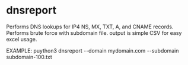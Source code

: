# dnsreport

Performs DNS lookups for IP4 NS, MX, TXT, A, and CNAME records. 
Performs brute force with subdomain file.
output is simple CSV for easy excel usage.

EXAMPLE:
puython3 dnsreport --domain mydomain.com --subdomain subdomain-100.txt

